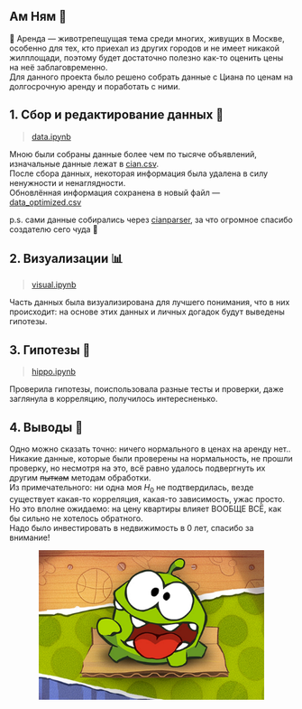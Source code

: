 ## Ам Ням 💚
🏢 Аренда — животрепещущая тема среди многих, живущих в Москве, особенно для тех, кто приехал из других городов и не имеет никакой жилплощади, поэтому будет достаточно полезно как-то оценить цены на неё заблаговременно.  
Для данного проекта было решено собрать данные с Циана по ценам на долгосрочную аренду и поработать с ними.

## 1. Сбор и редактирование данных 📝
> [data.ipynb](https://github.com/Harepuff/amnyam/blob/main/data.ipynb)

Мною были собраны данные более чем по тысяче объявлений, изначальные данные лежат в [cian.csv](https://github.com/Harepuff/amnyam/blob/main/cian.csv).  
После сбора данных, некоторая информация была удалена в силу ненужности и ненаглядности.  
Обновлённая информация сохранена в новый файл — [data_optimized.csv](https://github.com/Harepuff/amnyam/blob/main/data_optimized.csv)  

p.s. сами данные собирались через [cianparser](https://github.com/lenarsaitov/cianparser), за что огромное спасибо создателю сего чуда 🐾

## 2. Визуализации 📊
> [visual.ipynb](https://github.com/Harepuff/amnyam/blob/main/visual.ipynb)

Часть данных была визуализирована для лучшего понимания, что в них происходит: на основе этих данных и личных догадок будут выведены гипотезы.

## 3. Гипотезы 🦛
> [hippo.ipynb](https://github.com/Harepuff/amnyam/blob/main/hippo.ipynb)

Проверила гипотезы, поиспользовала разные тесты и проверки, даже заглянула в корреляцию, получилось интересненько.

## 4. Выводы 🍄  

Одно можно сказать точно: ничего нормального в ценах на аренду нет..  
Никакие данные, которые были проверены на нормальность, не прошли проверку, но несмотря на это, всё равно удалось подвергнуть их другим ~~пыткам~~ методам обработки.  
Из примечательного: ни одна моя $H_0$ не подтвердилась, везде существует какая-то корреляция, какая-то зависимость, ужас просто. Но это вполне ожидаемо: на цену квартиры влияет ВООБЩЕ ВСЁ, как бы сильно не хотелось обратного.  
Надо было инвестировать в недвижимость в 0 лет, спасибо за внимание!

<p align="center">
 <img width="400px" src="amnyam.jpeg" alt="Амн Ням, конечно же"/>
</p>

